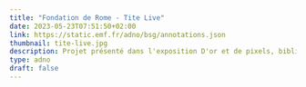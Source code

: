 ```yaml
---
title: "Fondation de Rome - Tite Live"
date: 2023-05-23T07:51:50+02:00
link: https://static.emf.fr/adno/bsg/annotations.json 
thumbnail: tite-live.jpg
description: Projet présenté dans l'exposition D'or et de pixels, bibliothèque Sainte-Geneviève du 24 avril au 8 juillet 2023 (Paris). Tite-Live, Histoire romaine, version française par Pierre Bersuire (Vers 1370). BSG, Ms. 3401, f.7r. 
type: adno 
draft: false 
---
```


